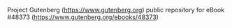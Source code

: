 Project Gutenberg (https://www.gutenberg.org) public repository for eBook #48373 (https://www.gutenberg.org/ebooks/48373)
